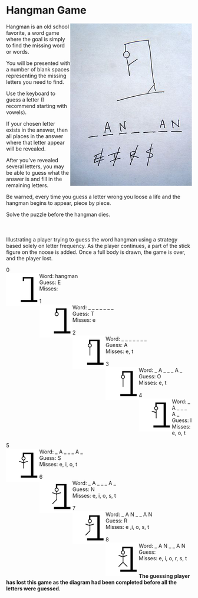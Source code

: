 # Hangman Game
<a><img align="right" src="https://github.com/CormacKrum/Hangman-Game/blob/master/Hangman_game.jpg" style="max-width:100%; "></a>

Hangman is an old school favorite, a word game where the goal is simply to find the missing word or words.

You will be presented with a number of blank spaces representing the missing letters you need to find.

Use the keyboard to guess a letter (I recommend starting with vowels).

If your chosen letter exists in the answer, then all places in the answer where that letter appear will be revealed.

After you've revealed several letters, you may be able to guess what the answer is and fill in the remaining letters.

Be warned, every time you guess a letter wrong you loose a life and the hangman begins to appear, piece by piece.

Solve the puzzle before the hangman dies.
<br><br><br><br>
Illustrating a player trying to guess the word hangman using a strategy based solely on letter frequency. As the player continues, a part of the stick figure on the noose is added. Once a full body is drawn, the game is over, and the player lost.

0<br>
<img align="left" src="https://github.com/CormacKrum/Hangman-Game/blob/master/Hangman-0.png" alt="Hangman Game"/>
Word:	hangman<br>
Guess:	E<br>
Misses:<br>
<br>
1	<br>
<img align="left" src="https://github.com/CormacKrum/Hangman-Game/blob/master/Hangman-1.png" alt="Hangman Game"/>
Word:	_ _ _ _ _ _ _<br>
Guess:	T<br>
Misses:	e <br>
<br>
2	<br>
<img align="left" src="https://github.com/CormacKrum/Hangman-Game/blob/master/Hangman-2.png" alt="Hangman Game"/>
Word:	_ _ _ _ _ _ _<br>
Guess:	A<br>
Misses:	e, t<br>
<br>
3	<br>
<img align="left" src="https://github.com/CormacKrum/Hangman-Game/blob/master/Hangman-2.png" alt="Hangman Game"/>
Word:	_ A _ _ _ A _<br>
Guess:	O<br>
Misses:	e, t<br>
<br>
4	<br>
<img align="left" src="https://github.com/CormacKrum/Hangman-Game/blob/master/Hangman-3.png" alt="Hangman Game"/>
Word:	_ A _ _ _ A _<br>
Guess:	I<br>
Misses:	e, o, t<br>
<br>
5	<br>
<img align="left" src="https://github.com/CormacKrum/Hangman-Game/blob/master/Hangman-4.png" alt="Hangman Game"/>
Word:	_ A _ _ _ A _<br>
Guess:	S<br>
Misses:	e, i, o, t<br>
<br>
6	<br>
<img align="left" src="https://github.com/CormacKrum/Hangman-Game/blob/master/Hangman-5.png" alt="Hangman Game"/>
Word:	_ A _ _ _ A _<br>
Guess:	N<br>
Misses:	e, i, o, s, t<br>
<br>
7	<br>
<img align="left" src="https://github.com/CormacKrum/Hangman-Game/blob/master/Hangman-5.png" alt="Hangman Game"/>
Word:	_ A N _ _ A N<br>
Guess:	R<br>
Misses:	e ,i, o, s, t<br>
<br>
8	<br>
<img align="left" src="https://github.com/CormacKrum/Hangman-Game/blob/master/Hangman-6.png" alt="Hangman Game"/>
Word:	_ A N _ _ A N<br>
Guess:	<br>
Misses:	e, i, o, r, s, t<br>
<br>

**The guessing player has lost this game as the diagram had been completed before all the letters were guessed.**
